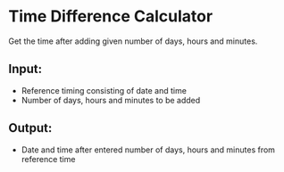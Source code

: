 # Time Difference Calculator

Get the time after adding given number of days, hours and minutes.

## Input: 
* Reference timing consisting of date and time
* Number of days, hours and minutes to be added

## Output: 
* Date and time after entered number of days, hours and minutes from reference time